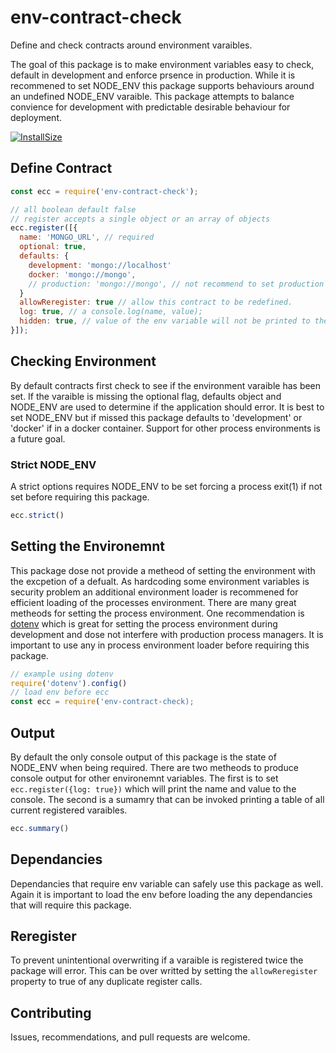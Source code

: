 # env-contract-check

Define and check contracts around environment varaibles.

The goal of this package is to make environment variables easy to check, default in development and enforce prsence in production.
While it is recommened to set NODE_ENV this package supports behaviours around an undefined NODE_ENV varaible.
This package attempts to balance convience for development with predictable desirable behaviour for deployment.

[![InstallSize](https://flat.badgen.net/packagephobia/install/env-contract-check/:subject/:status/:green)](https://packagephobia.now.sh/result?p=env-contract-check)

## Define Contract

```javascript
const ecc = require('env-contract-check');

// all boolean default false
// register accepts a single object or an array of objects
ecc.register([{
  name: 'MONGO_URL', // required
  optional: true,
  defaults: {
    development: 'mongo://localhost'
    docker: 'mongo://mongo',
    // production: 'mongo://mongo', // not recommend to set production default
  }  
  allowReregister: true // allow this contract to be redefined.
  log: true, // a console.log(name, value);
  hidden: true, // value of the env variable will not be printed to the console.
}]);
```

## Checking Environment

By default contracts first check to see if the environment varaible has been set.
If the varaible is missing the optional flag, defaults object and NODE_ENV are used to determine if the application should error.
It is best to set NODE_ENV but if missed this package defaults to 'development' or 'docker' if in a docker container.
Support for other process environments is a future goal.

### Strict NODE_ENV

A strict options requires NODE_ENV to be set forcing a process exit(1) if not set before requiring this package.

```javascript
ecc.strict()
```

## Setting the Environemnt

This package dose not provide a metheod of setting the environment with the excpetion of a defualt.
As hardcoding some environment variables is security problem an additional environment loader is recommened for efficient loading of the processes environment.
There are many great metheods for setting the process environment.
One recommendation is [dotenv](https://www.npmjs.com/package/dotenv) which is great for setting the process environment during development and dose not interfere with production process managers.
It is important to use any in process environment loader before requiring this package.

```javascript
// example using dotenv
require('dotenv').config()
// load env before ecc
const ecc = require('env-contract-check);
```

## Output

By default the only console output of this package is the state of NODE_ENV when being required.
There are two metheods to produce console output for other environemnt variables.
The first is to set `ecc.register({log: true})` which will print the name and value to the console.
The second is a sumamry that can be invoked printing a table of all current registered varaibles.

```javascript
ecc.summary()
```

## Dependancies

Dependancies that require env variable can safely use this package as well.
Again it is important to load the env before loading the any dependancies that will require this package.

## Reregister

To prevent unintentional overwriting if a varaible is registered twice the package will error.
This can be over writted by setting the `allowReregister` property to true of any duplicate register calls.

## Contributing

Issues, recommendations, and pull requests are welcome.